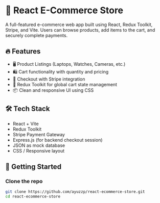 # 🛒 React E-Commerce Store

A full-featured e-commerce web app built using React, Redux Toolkit, Stripe, and Vite. Users can browse products, add items to the cart, and securely complete payments.

## 🔥 Features

- 🖥️ Product Listings (Laptops, Watches, Cameras, etc.)
- 🛍️ Cart functionality with quantity and pricing
- 🧾 Checkout with Stripe integration
- 🎯 Redux Toolkit for global cart state management
- 📦 Clean and responsive UI using CSS

## 🛠️ Tech Stack

- React + Vite
- Redux Toolkit
- Stripe Payment Gateway
- Express.js (for backend checkout session)
- JSON as mock database
- CSS / Responsive layout

## 🚀 Getting Started

### Clone the repo

```bash
git clone https://github.com/ayuzzp/react-ecommerce-store.git
cd react-ecommerce-store

